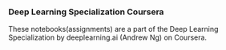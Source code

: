 ### Deep Learning Specialization Coursera

These notebooks(assignments) are a part of the Deep Learning Specialization by deeplearning.ai (Andrew Ng) on Coursera.
